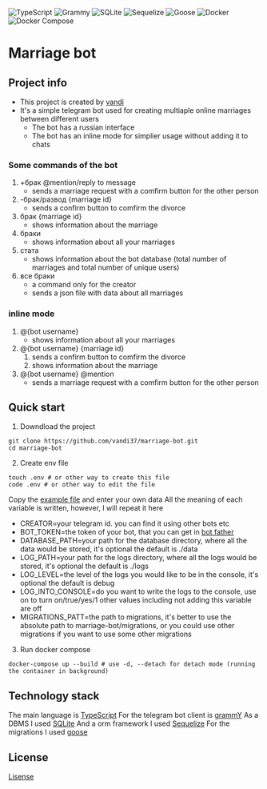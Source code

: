 ![TypeScript](https://img.shields.io/badge/TypeScript-3178C6?style=for-the-badge&logo=typescript&logoColor=white)
![Grammy](https://img.shields.io/badge/Grammy-3776AB?style=for-the-badge&logo=telegram&logoColor=white)
![SQLite](https://img.shields.io/badge/SQLite-003B57?style=for-the-badge&logo=sqlite&logoColor=white)
![Sequelize](https://img.shields.io/badge/Sequelize-52B0E7?style=for-the-badge&logo=sequelize&logoColor=white)
![Goose](https://img.shields.io/badge/Goose-000000?style=for-the-badge&logo=go&logoColor=white)
![Docker](https://img.shields.io/badge/Docker-2496ED?style=for-the-badge&logo=docker&logoColor=white)
![Docker Compose](https://img.shields.io/badge/Docker_Compose-2496ED?style=for-the-badge&logo=docker&logoColor=white)
# Marriage bot

## Project info

- This project is created by [vandi](https://github.com/vandi37)
- It's a simple telegram bot used for creating multiaple online marriages between different users
  - The bot has a russian interface
  - The bot has an inline mode for simplier usage without adding it to chats

### Some commands of the bot

1. +брак @mention/reply to message
   - sends a marriage request with a comfirm button for the other person
2. -брак/развод {marriage id}
   - sends a confirm button to comfirm the divorce
3. брак {marriage id}
   - shows information about the marriage
4. браки
   - shows information about all your marriages
5. стата
   - shows information about the bot database (total number of marriages and total number of unique users)
6. все браки
   - a command only for the creator
   - sends a json file with data about all marriages

### inline mode

1. @{bot username}
   - shows information about all your marriages
3. @{bot username} {marriage id}
   1. sends a confirm button to comfirm the divorce
   2. shows information about the marriage
3. @{bot username} @mention
   - sends a marriage request with a comfirm button for the other person

## Quick start

1. Downdload the project
   
  ```shell
  git clone https://github.com/vandi37/marriage-bot.git
  cd marriage-bot
  ```
2. Create env file

  ```shell
  touch .env # or other way to create this file
  code .env # or other way to edit the file
  ```
  Copy the [example file](.example.env) and enter your own data 
  All the meaning of each variable is written, however, I will repeat it here
  - CREATOR=your telegram id. you can find it using other bots etc
  - BOT_TOKEN=the token of your bot, that you can get in [bot father](https://t.me/BotFather)
  - DATABASE_PATH=your path for the database directory, where all the data would be stored, it's optional the default is ./data
  - LOG_PATH=your path for the logs directory, where all the logs would be stored, it's optional the default is ./logs
  - LOG_LEVEL=the level of the logs you would like to be in the console, it's optional the default is debug
  - LOG_INTO_CONSOLE=do you want to write the logs to the console, use on to turn on/true/yes/1 other values including not adding this variable are off
  - MIGRATIONS_PATT=the path to migrations, it's better to use the absolute path to marriage-bot/migrations, or you could use other migrations if you want to use some other migrations

3. Run docker compose

  ```shell
  docker-compose up --build # use -d, --detach for detach mode (running the container in background)
  ```

## Technology stack

The main language is [TypeScript](https://www.typescriptlang.org/)
For the telegram bot client is [grammY](https://grammy.dev/)
As a DBMS I used [SQLite](https://sqlite.org/)
And a orm framework I used [Sequelize](https://sequelize.org/)
For the migrations I used [goose](https://github.com/pressly/goose)

## License 

[Lisense](LICENSE)
